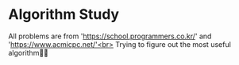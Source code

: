 # Algorithm Study
All problems are from 'https://school.programmers.co.kr/' and 'https://www.acmicpc.net/'<br>
Trying to figure out the most useful algorithm🤩🤩
